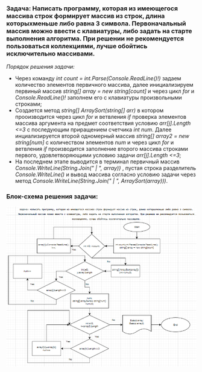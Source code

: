 ### Задача: Написать программу, которая из имеющегося массива строк формирует массив из строк, длина которыхменьше либо равна 3 символа. Первоначальный массив можно ввести с клавиатуры, либо задать на старте выполнения алгоритма. При решении не рекомендуется пользоваться коллекциями, лучше обойтись исключительно массивами.

*Порядок решения задачи:*
+ Через команду  *int count = int.Parse(Console.ReadLine()!)* задаем количество элементов первичного массива, далее инициализируем первиный массив *string[] array = new string[count]* и через цикл *for* и *Console.ReadLine()!* заполнем его с клавиатуры произвольными строками;
+ Создается метод *string[] ArraySort(string[] arr)* в котором прооизводится через цикл *for* и ветвления *if* проверка элементов массива аргумента на предмет соответствия условию *arr[j].Length <=3* с последующим приращением счетчика *int num*. Далее инциализируется второй одномерный массив *string[] array2 = new string[num]* с количеством элементов *num* и через цикл *for* и ветвления *if* производится заполнение второго массива строками первого, удовлетворяющими условию задачи *arr[j].Length <=3*;
+ На последнем этапе выводится в терминал первичный массив *Console.WriteLine(String.Join(" | ", array))* , пустая строка разделитель *Console.WriteLine()* и вывод массива согласно условию задачи через метод *Console.WriteLine(String.Join(" | ", ArraySort(array)))*. 

### Блок-схема решения задачи:

![](CR1.png)